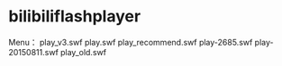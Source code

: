 # bilibiliflashplayer
Menu：
play_v3.swf
play.swf
play_recommend.swf
play-2685.swf
play-20150811.swf
play_old.swf
